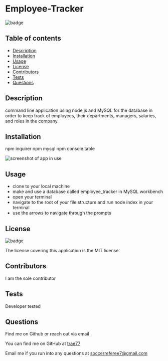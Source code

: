 # Employee-Tracker

  ![badge](https://img.shields.io/badge/license-MIT-blue)

  ## Table of contents
  - [Description](#description)
  - [Installation](#installation)
  - [Usage](#usage)
  - [License](#license)
  - [Contributors](#contributors)
  - [Tests](#tests)
  - [Questions](#questions)

  ## Description
  command line application using node.js and MySQL for the database in order to keep track of employees, their departments, managers, salaries, and roles in the company.

  ## Installation
  npm inquirer
  npm mysql
  npm console.table

  <img alt="screenshot of app in use" src="./images/et.jpg">

  ## Usage
  * clone to your local machine
  * make and use a database called employee_tracker in MySQL workbench
  * open your terminal
  * navigate to the root of your file structure and run node index in your terminal
  * use the arrows to navigate through the prompts

  ## License
  ![badge](https://img.shields.io/badge/license-MIT-blue)

  The license covering this application is the MIT license.

  ## Contributors
  I am the sole contributor

  ## Tests
  Developer tested

  ## Questions
  Find me on Github or reach out via email

You can find me on GitHub at [trae77](https://github.com/trae77)

  Email me if you run into any questions at soccerreferee7@gmail.com
 
